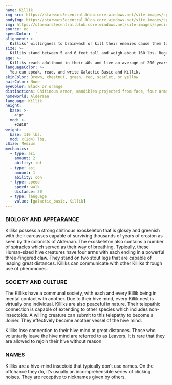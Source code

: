 ```yaml
---
name: Killik
img src: https://starwars5ecentral.blob.core.windows.net/site-images/species/species_killik.png
bodyImg: https://starwars5ecentral.blob.core.windows.net/site-images/species/species_killik.png
img: https://starwars5ecentral.blob.core.windows.net/site-images/species/species_killik.png
source: ec
speedColor: ''
alignment: >-
  Killiks’ willingness to brainwash or kill their enemies cause them to tend towards the dark side, though there are exceptions.
size: >-
  Killiks stand between 5 and 6 feet tall and weigh about 160 lbs. Regardless of your position in that range, your size is Medium.
age: >-
  Killiks reach adulthood in their 40s and live an average of 200 years.
languageColor: >-
  You can speak, read, and write Galactic Basic and Killik. 
skinColor: Brown, chestnut, green, red, scarlet, or yellow
hairColor: None
eyeColor: Black or orange
distinctions: Chitinous armor, mandibles projected from face, four arms ending in long three toed claws protrude from their torsos
homeworld: Alderaan
language: Killik
height:
  base: >-
    4’9"
  mod: >-
    +2d10"
weight:
  base: 110 lbs.
  mod: x(2d4) lbs.
cSize: Medium
mechanics:
  - type: asi
    amount: 2
    ability: int
  - type: asi
    amount: 1
    ability: con
  - type: speed
    speed: walk
    distance: 30
  - type: language
    value: [galactic_basic, Killik]
---
```

### BIOLOGY AND APPEARANCE
Killiks possess a strong chitinous exoskeleton that is glossy and greenish with their carcasses capable of surviving thousands of years of erosion as seen by the colonists of Alderaan. The exoskeleton also contains a number of spiracles which served as their way of breathing. Typically, these Human-sized hive creatures have four arms with each ending in a powerful three-fingered claw. They stand on two stout legs that are capable of leaping great distances. Killiks can communicate with other Killiks through use of pheromones.

### SOCIETY AND CULTURE
The Killiks have a communal society, with each and every Killik being in mental contact with another. Due to their hive mind, every Killik nest is virtually one individual. Killiks are also peaceful in nature. Their telepathic connection is capable of extending to other species which includes non-insectoids. A willing creature can submit to this telepathy to become a Joiner. They effectively become another vessel of the hive mind.

Killiks lose connection to their hive mind at great distances. Those who voluntarily leave the hive mind are referred to as Leavers. It is rare that they are allowed to rejoin their hive without reason.

### NAMES
Killiks are a hive-mind insectoid that typically don’t use names. On the offchance they do, it’s usually an incomprehensible series of clicking noises. They are receptive to nicknames given by others.



    